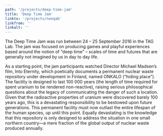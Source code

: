```yaml
---
path: '/projects/deep-time-jam'
title: 'Deep Time Jam'
linkto: '/projects/neoqab'
linkfrom: ''
linkalt: ''
---
```


The Deep Time Jam was run between 24 – 25 September 2016 in the TAG Lab. The jam was focused on producing games and playful experiences based around the notion of “deep time” – scales of time and futures that are generally not imagined by us in day to day life.

As a starting point, the jam participants watched Director Michael Madsen’s film, Into Eternity, which poetically documents a permanent nuclear waste repository under development in Finland, named ONKALO (“hiding place”). The facility is designed to last 100 000 years (the length of time required for spent uranium to be rendered non-reactive), raising serious philosophical questions about the legacy of communicating the danger of such a location. Given that the radioactive properties of uranium were discovered barely 100 years ago, this is a devastating responsibility to be bestowed upon future generations. This permanent facility must now outlast the entire lifespan of the human species, up until this point. Equally devastating is the knowledge that this repository is only designed to address the situation in one small northern country—a mere fraction of the global output of nuclear waste produced annually.

